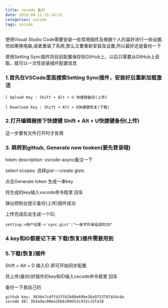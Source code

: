 ```yaml
---
title: vscode 备份
date: 2019-04-11 15:14:21
categories: vscode
tags: vscode
---
```

使用Visual Studio  Code需要安装一些常用插件及根据个人的喜好进行一些设置,但如果换电脑,或者重装了系统,那么又要重新安装及设置,所以最好还是备份一下

使用Setting Sync插件将目前配置保存到GitHub上，以后只需要从GitHub上获取，就可以一次性安装插件配置信息

### 1.首先在VSCode里面搜索Setting Sync插件，安装好后重新加载激活

    l Upload Key : Shift + Alt + U 快捷键备份(上传)

    l Download Key : Shift + Alt + D快捷键恢复(下载)


### 2.打开编辑器按下快捷键 Shift + Alt + U快捷键备份(上传)

这一步要有文件打开时才有用

### 3. 跳转到github, Generate new tooken(要先登录哦)

token description: vscode-async备注一下

select scopes: 选择gist---create gists

点击Generate token 生成一串key

将生成的key输入vscode命令框里 回车

弹出控制台提示备份(上传)插件成功

上传完成后会生成一个ID, 

    setting->用户设置->'sync.gist':"一串字符串组成的ID"

### 4.key和ID都要记下来 下载(恢复)插件需要用到

### 5.下载(恢复)插件

Shift + Alt + D  输入ID  即可开始同步配置

将上传(备份)好插件的key和ID输入vscode命令框里 回车



备份一下我自己的

    github key: 3036e7cdffd1ff62b80e69be10a9753797a54cda
    vscode ID: 3b3adac00ea2bb6100d53c932c15fa18

